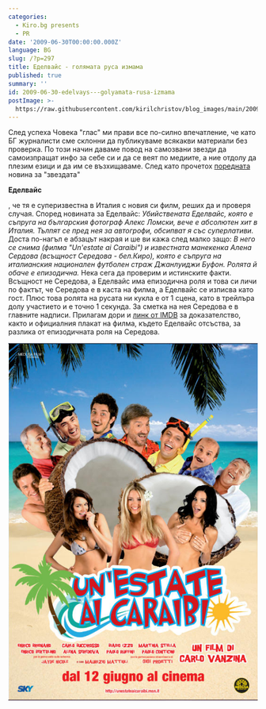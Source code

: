 ```yaml
---
categories:
  - Kiro.bg presents
  - PR
date: '2009-06-30T00:00:00.000Z'
language: BG
slug: /?p=297
title: Еделвайс - голямата руса измама
published: true
summary: ''
id: 2009-06-30-edelvays---golyamata-rusa-izmama
postImage: >-
  https://raw.githubusercontent.com/kirilchristov/blog_images/main/2009/06/locandina_ok.jpg
---
```


След успеха Човека "глас" ми прави все по-силно впечатление, че като БГ журналисти сме склонни да публикуваме всякакви материали без проверка. По този начин даваме повод на самозвани звезди да самоизпращат инфо за себе си и да се веят по медиите, а ние отдолу да плезим езици и да им се възхищаваме. След като прочетох [поредната](http://hotnews.bg/news.php?id=12116) новина за "звездата" 

**Еделвайс**

 , че тя е суперизвестна в Италия с новия си филм, реших да и проверя случая. Според новината за Еделвайс: _Убийствената Еделвайс, която е съпруга на българския фотограф Алекс Ломски, вече е абсолютен хит в Италия. Тълпят се пред нея за автогрофи, обсипват я със суперлативи._ Доста по-нагъл е абзацът накрая и ше ви кажа след малко защо: _В него се снима (филма "Un'estate ai Caraibi") и известната манекенка Алена Сердова (всъщност Середова - бел.Киро), която е съпруга на италианския национален футболен страж Джанлуиджи Буфон. Ролята й обаче е епизодична._ Нека сега да проверим и истинските факти. Всъщност не Середова, а Еделвайс има епизодична роля и това си личи по фактът, че Середова е в каста на филма, а Еделвайс се изписва като гост. Плюс това ролята на русата ни кукла е от 1 сцена, като в трейлъра долу участието и е точно 1 секунда. За сметка на нея Середова е в главните надписи. Прилагам дори и [линк от IMDB](http://www.imdb.com/title/tt1410276/fullcredits#cast) за доказателство, както и официалния плакат на филма, където Еделвайс отсъства, за разлика от епизодичната роля на Середова. 

![locandina_ok](https://raw.githubusercontent.com/kirilchristov/blog_images/main/2009/06/locandina_ok.jpg)
